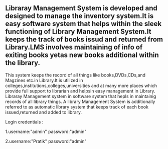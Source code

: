 Libraray Management System is developed and designed to manage the inventory system.It is easy software system that helps within the sleek functioning of Library Management System.It keeps the track of books issud and returned from Library.LMS involves maintaining of info of exiting books yetas new books additional within  the library.
-------------------------------------------------------------------------------------------------------------------------------------------------------------------------
This system keeps the record of all things like books,DVDs,CDs,and Magzines etc.in Library.It is utilized in colleges,institutions,colleges,universities and at many more places which provide full support to librarian and helpsin easy management in Library.
Libraray Management system in software system that hepls in maintainig records of all library things. A library Management System is additionally referred to as automatic library system that keeps track of each book issued,returned and added to library.

Login credentials :

1.username:"admin" password:"admin"

2.username:"Pratik" password:"admin"

